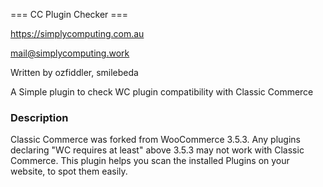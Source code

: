 === CC Plugin Checker ===

https://simplycomputing.com.au

mail@simplycomputing.work

Written by ozfiddler, smilebeda


A Simple plugin to check WC plugin compatibility with Classic Commerce

### Description

Classic Commerce was forked from WooCommerce 3.5.3.
Any plugins declaring "WC requires at least" above 3.5.3 may not work with Classic Commerce.
This plugin helps you scan the installed Plugins on your website, to spot them easily.